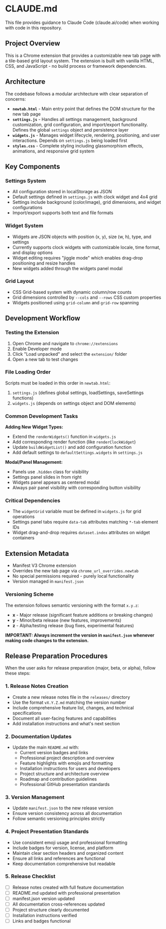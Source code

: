 # CLAUDE.md

This file provides guidance to Claude Code (claude.ai/code) when working with code in this repository.

## Project Overview

This is a Chrome extension that provides a customizable new tab page with a tile-based grid layout system. The extension is built with vanilla HTML, CSS, and JavaScript - no build process or framework dependencies.

## Architecture

The codebase follows a modular architecture with clear separation of concerns:

- **`newtab.html`** - Main entry point that defines the DOM structure for the new tab page
- **`settings.js`** - Handles all settings management, background customization, grid configuration, and import/export functionality. Defines the global `settings` object and persistence layer
- **`widgets.js`** - Manages widget lifecycle, rendering, positioning, and user interactions. Depends on `settings.js` being loaded first
- **`styles.css`** - Complete styling including glassmorphism effects, animations, and responsive grid system

## Key Components

### Settings System
- All configuration stored in localStorage as JSON
- Default settings defined in `settings.js` with clock widget and 4x4 grid
- Settings include background (color/image), grid dimensions, and widget configurations
- Import/export supports both text and file formats

### Widget System
- Widgets are JSON objects with position (x, y), size (w, h), type, and settings
- Currently supports clock widgets with customizable locale, time format, and display options
- Widget editing requires "jiggle mode" which enables drag-drop positioning and resize handles
- New widgets added through the widgets panel modal

### Grid Layout
- CSS Grid-based system with dynamic column/row counts
- Grid dimensions controlled by `--cols` and `--rows` CSS custom properties
- Widgets positioned using `grid-column` and `grid-row` spanning

## Development Workflow

### Testing the Extension
1. Open Chrome and navigate to `chrome://extensions`
2. Enable Developer mode
3. Click "Load unpacked" and select the `extension/` folder
4. Open a new tab to test changes

### File Loading Order
Scripts must be loaded in this order in `newtab.html`:
1. `settings.js` (defines global settings, loadSettings, saveSettings functions)
2. `widgets.js` (depends on settings object and DOM elements)

### Common Development Tasks

**Adding New Widget Types:**
- Extend the `renderWidgets()` function in `widgets.js`
- Add corresponding render function (like `renderClockWidget`)
- Update `buildWidgetList()` and add configuration function
- Add default settings to `defaultSettings.widgets` in `settings.js`

**Modal/Panel Management:**
- Panels use `.hidden` class for visibility
- Settings panel slides in from right
- Widgets panel appears as centered modal
- Always pair panel visibility with corresponding button visibility

### Critical Dependencies

- The `widgetGrid` variable must be defined in `widgets.js` for grid operations
- Settings panel tabs require `data-tab` attributes matching `*-tab` element IDs
- Widget drag-and-drop requires `dataset.index` attributes on widget containers

## Extension Metadata

- Manifest V3 Chrome extension
- Overrides the new tab page via `chrome_url_overrides.newtab`
- No special permissions required - purely local functionality
- Version managed in `manifest.json`

### Versioning Scheme
The extension follows semantic versioning with the format `x.y.z`:
- **x** - Major release (significant feature additions or breaking changes)
- **y** - Minor/beta release (new features, improvements)
- **z** - Alpha/testing release (bug fixes, experimental features)

**IMPORTANT: Always increment the version in `manifest.json` whenever making code changes to the extension.**

## Release Preparation Procedures

When the user asks for release preparation (major, beta, or alpha), follow these steps:

### 1. Release Notes Creation
- Create a new release notes file in the `releases/` directory
- Use the format `vX.Y.Z.md` matching the version number
- Include comprehensive feature list, changes, and technical specifications
- Document all user-facing features and capabilities
- Add installation instructions and what's next section

### 2. Documentation Updates
- Update the main `README.md` with:
  - Current version badges and links
  - Professional project description and overview
  - Feature highlights with emojis and formatting
  - Installation instructions for users and developers
  - Project structure and architecture overview
  - Roadmap and contribution guidelines
  - Professional GitHub presentation standards

### 3. Version Management
- Update `manifest.json` to the new release version
- Ensure version consistency across all documentation
- Follow semantic versioning principles strictly

### 4. Project Presentation Standards
- Use consistent emoji usage and professional formatting
- Include badges for version, license, and platform
- Maintain clear section headers and organized content
- Ensure all links and references are functional
- Keep documentation comprehensive but readable

### 5. Release Checklist
- [ ] Release notes created with full feature documentation
- [ ] README.md updated with professional presentation
- [ ] manifest.json version updated
- [ ] All documentation cross-references updated
- [ ] Project structure clearly documented
- [ ] Installation instructions verified
- [ ] Links and badges functional